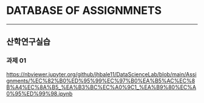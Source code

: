 # DATABASE OF ASSIGNMNETS
------------------------------------------------------
## 산학연구실습
### 과제 01 
https://nbviewer.jupyter.org/github/jhbale11/DataScienceLab/blob/main/Assignments/%EC%82%B0%ED%95%99%EC%97%B0%EA%B5%AC%EC%8B%A4%EC%8A%B5_%EA%B3%BC%EC%A0%9C1_%EA%B9%80%EC%A0%95%ED%99%98.ipynb
